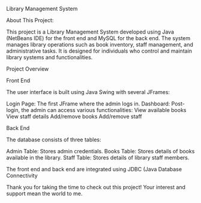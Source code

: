 Library Management System

About This Project:

This project is a Library Management System developed using Java (NetBeans IDE) for the front end and MySQL for the back 
end. The system manages library operations such as book inventory, staff management, and administrative tasks. It is 
designed for individuals who control and maintain library systems and functionalities.

Project Overview

Front End

The user interface is built using Java Swing with several JFrames:

Login Page: The first JFrame where the admin logs in.
Dashboard: Post-login, the admin can access various functionalities:
View available books
View staff details
Add/remove books
Add/remove staff

Back End

The database consists of three tables:

Admin Table: Stores admin credentials.
Books Table: Stores details of books available in the library.
Staff Table: Stores details of library staff members.

The front end and back end are integrated using JDBC (Java Database Connectivity

Thank you for taking the time to check out this project! Your interest and support mean the world to me.

